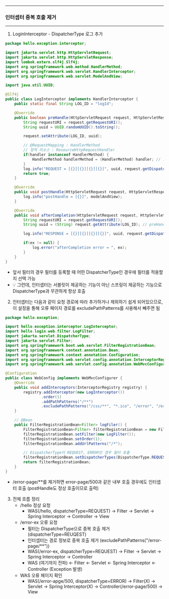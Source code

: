 -----
### 인터셉터 중복 호출 제거
-----
1. LoginInterceptor - DispatcherType 로그 추가
```java
package hello.exception.interceptor;

import jakarta.servlet.http.HttpServletRequest;
import jakarta.servlet.http.HttpServletResponse;
import lombok.extern.slf4j.Slf4j;
import org.springframework.web.method.HandlerMethod;
import org.springframework.web.servlet.HandlerInterceptor;
import org.springframework.web.servlet.ModelAndView;

import java.util.UUID;

@Slf4j
public class LogInterceptor implements HandlerInterceptor {
    public static final String LOG_ID = "logId";

    @Override
    public boolean preHandle(HttpServletRequest request, HttpServletResponse response, Object handler) throws Exception {
        String requestURI = request.getRequestURI();
        String uuid = UUID.randomUUID().toString();

        request.setAttribute(LOG_ID, uuid);

        // @RequestMapping : HandlerMethod
        // 정적 리소스 : ResourceHttpRequestHandler
        if(handler instanceof HandlerMethod) {
            HandlerMethod handlerMethod = (HandlerMethod) handler; // 호출할 컨트롤러 메서드의 모든 정보 포함
        }
        log.info("REQUEST = [{}][{}][{}][{}]", uuid, request.getDispatcherType(), requestURI, handler);
        return true;
    }

    @Override
    public void postHandle(HttpServletRequest request, HttpServletResponse response, Object handler, ModelAndView modelAndView) throws Exception {
        log.info("postHandle = [{}]", modelAndView);
    }

    @Override
    public void afterCompletion(HttpServletRequest request, HttpServletResponse response, Object handler, Exception ex) throws Exception {
        String requestURI = request.getRequestURI();
        String uuid = (String) request.getAttribute(LOG_ID); // preHandle의 logID 받음

        log.info("RESPONSE = [{}][{}][{}][{}]", uuid, request.getDispatcherType(), requestURI, handler);

        if(ex != null) {
            log.error("afterCompletion error = ", ex);
        }
    }
}
```
  - 앞서 필터의 경우 필터를 등록할 때 어떤 DispatcherType인 경우에 필터를 적용할 지 선택 가능
  - 💡 그런데, 인터셉터는 서블릿이 제공하는 기능이 아닌 스프링이 제공하는 기능으로 DispatcherType과 무관하게 항상 호출

2. 인터셉터는 다음과 같이 요청 경로에 따라 추가하거나 제외하기 쉽게 되어있으므로, 이 설정을 통해 오류 페이지 경로를 excludePathPatterns를 사용해서 빼주면 됨
```java
package hello.exception;

import hello.exception.interceptor.LogInterceptor;
import hello.login.web.filter.LogFilter;
import jakarta.servlet.DispatcherType;
import jakarta.servlet.Filter;
import org.springframework.boot.web.servlet.FilterRegistrationBean;
import org.springframework.context.annotation.Bean;
import org.springframework.context.annotation.Configuration;
import org.springframework.web.servlet.config.annotation.InterceptorRegistry;
import org.springframework.web.servlet.config.annotation.WebMvcConfigurer;

@Configuration
public class WebConfig implements WebMvcConfigurer {
    @Override
    public void addInterceptors(InterceptorRegistry registry) {
        registry.addInterceptor(new LogInterceptor())
                .order(1)
                .addPathPatterns("/**")
                .excludePathPatterns("/css/**", "*.ico", "/error", "/error-page/**"); // 오류 페이지 경로 제거
    }

    // @Bean
    public FilterRegistrationBean<Filter> logFiler() {
        FilterRegistrationBean<Filter> filterRegistrationBean = new FilterRegistrationBean<>();
        filterRegistrationBean.setFilter(new LogFilter());
        filterRegistrationBean.setOrder(1);
        filterRegistrationBean.addUrlPatterns("/*");

        // DispatcherType이 REQUEST, ERROR인 경우 필터 호출
        filterRegistrationBean.setDispatcherTypes(DispatcherType.REQUEST, DispatcherType.ERROR);
        return filterRegistrationBean;
    }
}
```

  - /error-page/**를 제거하면 error-page/500과 같은 내부 호출 경우에도 인터셉터 호출 (postHandle도 정상 호출이므로 출력)

3. 전체 흐름 정리
   - /hello 정상 요청
     + WAS(/hello, dispatcherType=REQUEST) → Filter → Servlet → Spring Interceptor → Controller → View
   - /error-ex 오류 요청
     + 필터는 DispatcherType으로 중복 호출 제거 (dispatcherType=REUQEST)
     + 인터셉터는 경로 정보로 중복 호출 제거 (excludePathPatterns("/error-page/**"))
     + WAS(/error-ex, dispatcherType=REQUEST) → Filter → Servlet → Spring Interceptor → Controller
     + WAS (여기까지 전파) ← Filter ← Servlet ← Spring Interceptor ← Controller (Exception 발생)
   - WAS 오류 페이지 확인
     + WAS(/error-apge/500, dispatcherType=ERROR) → Filter(X) → Servlet → Spring Interceptor(X) → Controller(/error-page/500) → View
